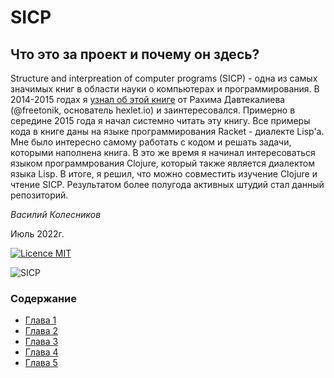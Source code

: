 # SICP

## Что это за проект и почему он здесь?

Structure and interpreation of computer programs (SICP) - одна из самых значимых книг в области науки о компьютерах и программирования.
В 2014-2015 годах я [узнал об этой книге](https://www.youtube.com/watch?v=bFMbqKRjU84&list=PLo6puixMwuSO8eB2uBH5lZy5kjNtdhTfT) от Рахима Давтекалиева (@freetonik, основатель hexlet.io) и заинтересовался. Примерно в середине 2015 года я начал системно читать эту книгу. Все примеры кода в книге даны на языке программирования Racket - диалекте Lisp'a. Мне было интересно самому работать с кодом и решать задачи, которыми наполнена книга. В это же время я начинал интересоваться языком программрования Clojure, который также является диалектом языка Lisp. В итоге, я решил, что можно совместить изучение Clojure и чтение SICP. Результатом более полугода активных штудий стал данный репозиторий.

_Василий Колесников_

Июль 2022г.

[![Licence MIT](https://img.shields.io/badge/license-MIT-blue.svg)](https://opensource.org/licenses/MIT)

![SICP](https://cloud.githubusercontent.com/assets/6506296/9565373/43d6ad60-4ed4-11e5-85bb-342aa1b562a3.jpg)


### Содержание

- [Глава 1](./doc/index.md#Глава-1-Построение-абстракций-с-помощью-процедур)
- [Глава 2](./doc/index.md#Глава-2-Построение-абстракций-с-помощью-данных)
- [Глава 3](./doc/index.md#Глава-3-Модульность-объекты-и-состояние)
- [Глава 4](./doc/index.md)
- [Глава 5](./doc/index.md)
